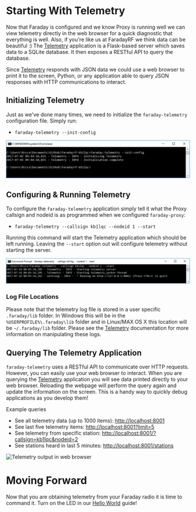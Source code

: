 # Starting With Telemetry

Now that Faraday is configured and we know Proxy is running well we can view telemetry directly in the web browser for a quick diagnostic that everything is well. Also, if you're like us at FaradayRF we think data can be beautiful :) The [Telemetry](../../Applications/Telemetry) application is a Flask-based server which saves data to a SQLite database. It then exposes a RESTful API to query the database.

Since [Telemetry](../../Applications/Telemetry) responds with JSON data we could use a web browser to print it to the screen, Python, or any application able to query JSON responses with HTTP communications to interact.

## Initializing Telemetry
Just as we've done many times, we need to initialize the  `faraday-telemetry` configuration file. Simply run:
* `faraday-telemetry --init-config`

![Telemetry Configuration](images/faraday-telemetry-init.jpg)

## Configuring & Running Telemetry

To configure the `faraday-telemetry` application simply tell it what the Proxy callsign and nodeid is as programmed when we configured `faraday-proxy`:

* `faraday-telemetry --callsign kb1lqc --nodeid 1 --start`

Running this command will start the Telemetry application which should be left running. Leaving the `--start` option out will configure telemetry without starting the server.

![Faraday Telemetry](images/faraday-telemetry.jpg)

### Log File Locations
Please note that the telemetry log file is stored in a user specific `.faraday/lib` folder. In Windows this will be in the `%USERPROFILE%\.faraday\lib` folder and in Linux/MAX OS X this location will be `~/.faraday/lib` folder. Please see the [Telemetry](../../Applications/Telemetry) documentation for more information on manipulating these logs.

## Querying The Telemetry Application

`faraday-telemetry` uses a RESTful API to communicate over HTTP requests. However, you can easily use your web browser to interact. When you are querying the [Telemetry](../../Applications/Telemetry) application you will see data printed directly to your web browser. Reloading the webpage will perform the query again and update the information on the screen. This is a handy way to quickly debug applications as you develop them!

Example queries
* See all telemetry data (up to 1000 items): [http://localhost:8001](http://localhost:8001)
* See last five telemetry items: [http://localhost:8001?limit=5](http://localhost:8001?limit=5)
* See telemetry from specific station: [http://localhost:8001/?callsign=kb1lqc&nodeid=2](http://localhost:8001/?callsign=kb1lqc&nodeid=2)
* See stations heard in last 5 minutes: [http://localhost:8001/stations](http://localhost:8001/stations)

![Telemetry output in web browser](images/WebBrowser_FullOutput.exe.png)

# Moving Forward
Now that you are obtaining telemetry from your Faraday radio it is time to command it. Turn on the LED in our [Hello World](hello-world.md) guide!

